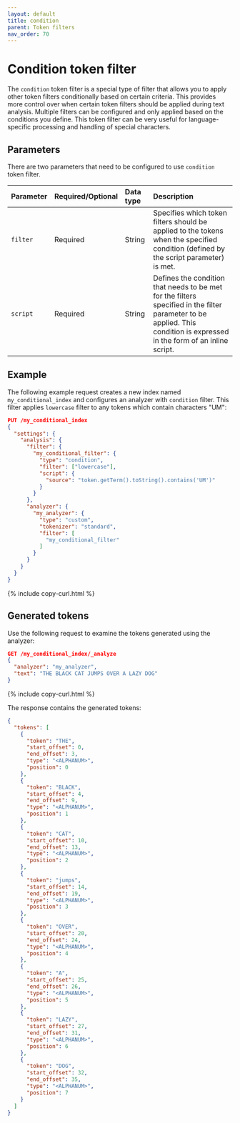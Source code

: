 ```yaml
---
layout: default
title: condition
parent: Token filters
nav_order: 70
---
```


# Condition token filter

The `condition` token filter is a special type of filter that allows you to apply other token filters conditionally based on certain criteria. This provides more control over when certain token filters should be applied during text analysis.
Multiple filters can be configured and only applied based on the conditions you define. 
This token filter can be very useful for language-specific processing and handling of special characters.


## Parameters

There are two parameters that need to be configured to use `condition` token filter.

Parameter | Required/Optional | Data type | Description
:--- | :--- | :--- | :--- 
`filter` | Required | String | Specifies which token filters should be applied to the tokens when the specified condition (defined by the script parameter) is met.
`script` | Required | String | Defines the condition that needs to be met for the filters specified in the filter parameter to be applied. This condition is expressed in the form of an inline script.


## Example

The following example request creates a new index named `my_conditional_index` and configures an analyzer with `condition` filter. This filter applies `lowercase` filter to any tokens which contain characters "UM":

```json
PUT /my_conditional_index
{
  "settings": {
    "analysis": {
      "filter": {
        "my_conditional_filter": {
          "type": "condition",
          "filter": ["lowercase"],
          "script": {
            "source": "token.getTerm().toString().contains('UM')"
          }
        }
      },
      "analyzer": {
        "my_analyzer": {
          "type": "custom",
          "tokenizer": "standard",
          "filter": [
            "my_conditional_filter"
          ]
        }
      }
    }
  }
}
```
{% include copy-curl.html %}

## Generated tokens

Use the following request to examine the tokens generated using the analyzer:

```json
GET /my_conditional_index/_analyze
{
  "analyzer": "my_analyzer",
  "text": "THE BLACK CAT JUMPS OVER A LAZY DOG"
}
```
{% include copy-curl.html %}

The response contains the generated tokens:

```json
{
  "tokens": [
    {
      "token": "THE",
      "start_offset": 0,
      "end_offset": 3,
      "type": "<ALPHANUM>",
      "position": 0
    },
    {
      "token": "BLACK",
      "start_offset": 4,
      "end_offset": 9,
      "type": "<ALPHANUM>",
      "position": 1
    },
    {
      "token": "CAT",
      "start_offset": 10,
      "end_offset": 13,
      "type": "<ALPHANUM>",
      "position": 2
    },
    {
      "token": "jumps",
      "start_offset": 14,
      "end_offset": 19,
      "type": "<ALPHANUM>",
      "position": 3
    },
    {
      "token": "OVER",
      "start_offset": 20,
      "end_offset": 24,
      "type": "<ALPHANUM>",
      "position": 4
    },
    {
      "token": "A",
      "start_offset": 25,
      "end_offset": 26,
      "type": "<ALPHANUM>",
      "position": 5
    },
    {
      "token": "LAZY",
      "start_offset": 27,
      "end_offset": 31,
      "type": "<ALPHANUM>",
      "position": 6
    },
    {
      "token": "DOG",
      "start_offset": 32,
      "end_offset": 35,
      "type": "<ALPHANUM>",
      "position": 7
    }
  ]
}
```


